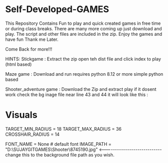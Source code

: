 # Self-Developed-GAMES
This Repository Contains Fun to play and quick created games in free time or during class breaks. There are many more coming up just download and play.
The script and other files are included in the zip. Enjoy the games and have fun Thank me Later.

Come Back for more!!!

HINTS:
Stickgame : Extract the zip open teh dist file and click index to play (html based)





Maze game : Download and run requires python 8.12 or more  simple python based




Shooter_adventure game : Download the Zip and extract play if it dosent work check the bg inage file near line 43 and 44 it will look like this : 
# Visuals
TARGET_MIN_RADIUS = 18
TARGET_MAX_RADIUS = 36
CROSSHAIR_RADIUS = 14

FONT_NAME = None  # default font
IMAGE_PATH = "D:\SUJAYGITGAMES\Shooter\8745190.jpg" <---------------------------- change this to the background file path as you wish.
